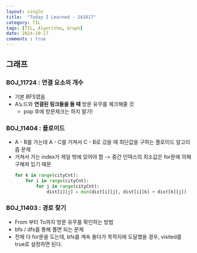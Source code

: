```yaml
---
layout: single
title:  "Today I Learned - 241017"
category: TIL
tags: [TIL, Algorithm, Graph]
date: 2024-10-17
comments : true
---
```


## 그래프
### BOJ_11724 : 연결 요소의 개수
* 기본 BFS였음
* A노드와 **연결된 링크들을 돌 때** 방문 유무를 체크해줄 것
    * pop 후에 방문체크는 하지 말기!


### BOJ_11404 : 플로이드
* A - B를 가는데 A - C를 거쳐서 C - B로 갔을 때 최단값을 구하는 플로이드 알고리즘 문제
* 거쳐서 가는 index가 제일 밖에 있어야 함 -> 중간 인덱스의 최소값은 for문에 의해 구해져 있기 때문
    ```python
    for k in range(cityCnt):
        for i in range(cityCnt):
            for j in range(cityCnt):
                dist[i][j] = min(dist[i][j], dist[i][k] + dist[k][j])
    ```

### BOJ_11403 : 경로 찾기
* From 부터 To까지 방문 유무를 확인하는 방법
* bfs / dfs를 통해 풀면 되는 문제
* 전체 다 for문을 도는데, bfs를 계속 돌다가 목적지에 도달했을 경우, visited를 true로 설정하면 된다.